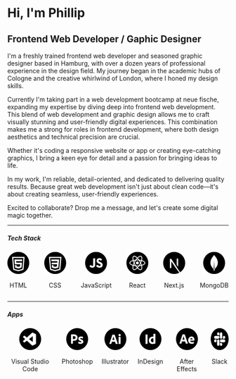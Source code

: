 # Hi, I'm Phillip
## Frontend Web Developer / Gaphic Designer

I'm a freshly trained frontend web developer and seasoned graphic designer based in Hamburg, with over a dozen years of professional experience in the design field. My journey began in the academic hubs of Cologne and the creative whirlwind of London, where I honed my design skills.

Currently I'm taking part in a web development bootcamp at neue fische, expanding my expertise by diving deep into frontend web development. This blend of web development and graphic design allows me to craft visually stunning and user-friendly digital experiences. This combination makes me a strong for roles in frontend development, where both design aesthetics and technical precision are crucial. 

Whether it's coding a responsive website or app or creating eye-catching graphics, I bring a keen eye for detail and a passion for bringing ideas to life.

In my work, I'm reliable, detail-oriented, and dedicated to delivering quality results. Because great web development isn't just about clean code—it's about creating seamless, user-friendly experiences.

Excited to collaborate? Drop me a message, and let's create some digital magic together.

---

##### Tech Stack
<div style="display: flex; justify-content: space-between; gap: 20px;">
  <div style="text-align: center;">
    <img src="/pics/ICON-HTML.png" width="50px" height="50px">
    <p>HTML</p>
  </div>
  <div style="text-align: center;">
    <img src="/pics/ICON-CSS.png" width="50px" height="50px">
    <p>CSS</p>
  </div>
  <div style="text-align: center;">
    <img src="/pics/ICON-JS.png" width="50px" height="50px">
    <p>JavaScript</p>
  </div>
  <div style="text-align: center;">
    <img src="/pics/ICON-React.png" width="50px" height="50px">
    <p>React</p>
  </div>
  <div style="text-align: center;">
    <img src="/pics/ICON-Next.png" width="50px" height="50px">
    <p>Next.js</p>
  </div>
  <div style="text-align: center;">
    <img src="/pics/ICON-MongoDB.png" width="50px" height="50px">
    <p>MongoDB</p>
  </div>
</div>

---

##### Apps
<div style="display: flex; justify-content: space-between; gap: 20px;">
  <div style="text-align: center;">
    <img src="/pics/ICON-VS.png" width="50px" height="50px">
    <p>Visual Studio Code</p>
  </div>
  <div style="text-align: center;">
    <img src="/pics/ICON-Ps.png" width="50px" height="50px">
    <p>Photoshop</p>
  </div>
  <div style="text-align: center;">
    <img src="/pics/ICON-Ai.png" width="50px" height="50px">
    <p>Illustrator</p>
  </div>
  <div style="text-align: center;">
    <img src="/pics/ICON-Id.png" width="50px" height="50px">
    <p>InDesign</p>
  </div>
  <div style="text-align: center;">
    <img src="/pics/ICON-Ae.png" width="50px" height="50px">
    <p>After Effects</p>
  </div>
  <div style="text-align: center;">
    <img src="/pics/ICON-Slack.png" width="50px" height="50px">
    <p>Slack</p>
  </div>
</div>

